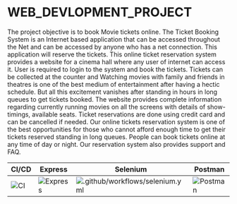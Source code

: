 # WEB_DEVLOPMENT_PROJECT

The project objective is to book Movie tickets online. The Ticket Booking System is an Internet based application that can be accessed throughout the Net and can be accessed by anyone who has a net connection. This application will reserve the tickets. This online ticket reservation system provides a website for a cinema hall where any user of internet can access it. User is required to login to the system and book the tickets. Tickets can be collected at the counter and Watching movies with family and friends in theatres is one of the best medium of entertainment after having a hectic schedule. But all this excitement vanishes after standing in hours in long queues to get tickets booked. The website provides complete information regarding currently running movies on all the screens with details of show-timings, available seats. Ticket reservations are done using credit card and can be cancelled if needed. Our online tickets reservation system is one of the best opportunities for those who cannot afford enough time to get their tickets reserved standing in long queues. People can book tickets online at any time of day or night. Our reservation system also provides support and FAQ.



|CI/CD|Express|Selenium|Postman|
|-----|-------|--------|-------|
|![CI](https://github.com/99002624/WEB_DEVLOPMENT_PROJECT/workflows/CI/badge.svg)|![Express](https://github.com/99002624/WEB_DEVLOPMENT_PROJECT/workflows/Express/badge.svg)|![.github/workflows/selenium.yml](https://github.com/99002683/Web_Development_Mini_Project/workflows/.github/workflows/selenium.yml/badge.svg)|![Postman](https://github.com/99002624/WEB_DEVLOPMENT_PROJECT/workflows/Postman/badge.svg)|
